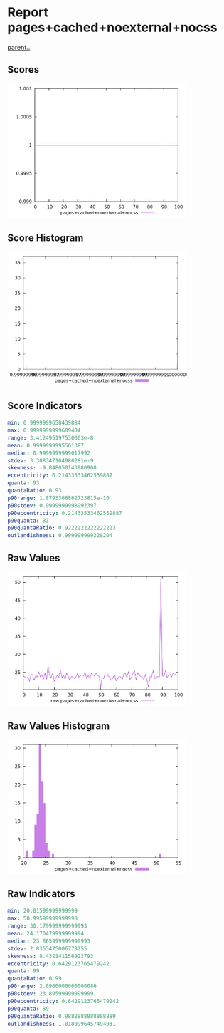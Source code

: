 # Report pages+cached+noexternal+nocss

[parent..](./..)  


## Scores

![score](./score.png)  

## Score Histogram

![hist](./hist.png)  

## Score Indicators

```yaml
min: 0.9999999658439884
max: 0.9999999999689404
range: 3.412495197530063e-8
mean: 0.9999999995561387
median: 0.9999999999017992
stdev: 3.388347104980281e-9
skewness: -9.848050143980908
eccentricity: 0.21433533462559887
quanta: 93
quantaRatio: 0.93
p90range: 1.8793366862723815e-10
p90stdev: 0.9999999998992397
p90eccentricity: 0.21433533462559887
p90quanta: 83
p90quantaRatio: 0.9222222222222223
outlandishness: 0.999999999328204

```

## Raw Values

![raw](./raw.png)  

## Raw Values Histogram

![raw hist](./raw_hist.png)  

## Raw Indicators

```yaml
min: 20.81599999999999
max: 50.99599999999998
range: 30.179999999999993
mean: 24.170479999999994
median: 23.865999999999993
stdev: 2.8353475006778255
skewness: 8.432141156923793
eccentricity: 0.6429123765479242
quanta: 99
quantaRatio: 0.99
p90range: 2.6960000000000086
p90stdev: 23.89599999999999
p90eccentricity: 0.6429123765479242
p90quanta: 89
p90quantaRatio: 0.9888888888888889
outlandishness: 1.0180996457494031

```

<style>
  img {
    max-width: 80%;
  }
</style>
      
